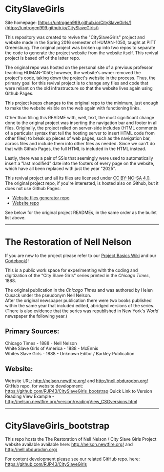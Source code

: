 # CitySlaveGirls

Site homepage: [https://untrogen999.github.io/CitySlaveGirls/](https://untrogen999.github.io/CitySlaveGirls/)

This repository was created to revive the "CitySlaveGirls" project and website made in the Spring 2016 semester of
HUMAN-1050, taught at PITT Greensburg. The original project was broken up into two repos to separate the code to generate the project website from the website itself. This revival project is based off of the latter repo.

The original repo was hosted on the personal site of a
previous professor teaching HUMAN-1050; however, the website's owner removed the project's code,
taking down the project's website in the process. Thus, the primary goal for this revival project is to change any files and code
that were reliant on the old infrastructure so that the website lives again using Github Pages.

This project keeps changes to the original repo to the minimum, just enough to make the website
visible on the web again with functioning links.

Other than filling this README with, well, text, the most significant change done to the original project
was
inserting the navigation bar and footer in all files. Originally, the project relied on server-side
includes (HTML comments of a particular syntax that tell the hosting
server to insert HTML code from other files) to break up pieces of web pages, such as the navigation
bar, across files and include them into other files as needed. Since we can't do that with Github
Pages, the full HTML is included in the HTML instead.

Lastly, there was a pair of SSIs that seemingly were used to automatically insert a "last modified" date into the footers of every page on the website, which have all been replaced with just the year "2025".

This revival project and all its files are licensed under [CC BY-NC-SA 4.0](https://creativecommons.org/licenses/by-nc-sa/4.0/).
The original project repo, if you're
interested, is hosted also on Github, but it does not use Github Pages:

* [Website files generator repo](https://github.com/RJP43/CitySlaveGirls)
* [Website repo](https://github.com/RJP43/CitySlaveGirls_bootstrap)

See below for the original project READMEs, in the same order as the bullet list above.

***

# The Restoration of Nell Nelson

If you are new to the project please refer to our [Project Basics Wiki](https://github.com/RJP43/CitySlaveGirls/wiki/Project-Basics) and our [Codebook](https://github.com/RJP43/CitySlaveGirls/wiki/Checkout-our-Codebook!))!  

This is a public work space for experimenting with the coding and digitization of the "City Slave Girls" series printed in the _Chicago Times_, 1888.  

The original publication in the _Chicago Times_ and was authored by Helen Cusack under the pseudonym Nell Nelson.  
After the original newspaper publication there were two books published within the same year that included edited, abridged versions of the series. (There is also evidence that the series was republished in New York's _World_ newspaper the following year.)

## Primary Sources:
Chicago Times - 1888 - Nell Nelson  
White Slave Girls of America - 1888 - McEnnis  
Whites Slave Girls - 1888 - Unknown Editor / Barkley Publication  

## Website:
Website URL: http://nelson.newtfire.org/ and http://nell.obdurodon.org/  
GitHub repo. for website development: https://github.com/RJP43/CitySlaveGirls_bootstrap
Quick Link to Version Reading View Example -  http://nelson.newtfire.org/version/readingView_CSGversions.html

***

# CitySlaveGirls_bootstrap
This repo hosts the The Restoration of Nell Nelson / City Slave Girls Project website available available here: http://nelson.newtfire.org/ and http://nell.obdurodon.org/  
   
For content development please see our related GitHub repo. here: https://github.com/RJP43/CitySlaveGirls
